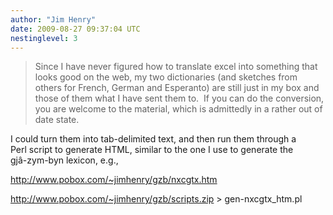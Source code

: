 ```yaml
---
author: "Jim Henry"
date: 2009-08-27 09:37:04 UTC
nestinglevel: 3
---
```

> Since I have never figured how to translate excel into something that looks good on the web, my two dictionaries (and sketches from others for French, German and Esperanto) are still just in my box and those of them what I have sent them to.  If you can do the conversion, you are welcome to the material, which is admittedly in a rather out of date state.  
> 

I could turn them into tab-delimited text, and then run them through a  
Perl script to generate HTML, similar to the one I use to generate the  
gjâ-zym-byn lexicon, e.g.,  
  
http://www.pobox.com/~jimhenry/gzb/nxcgtx.htm  
  
http://www.pobox.com/~jimhenry/gzb/scripts.zip > gen-nxcgtx\_htm.pl